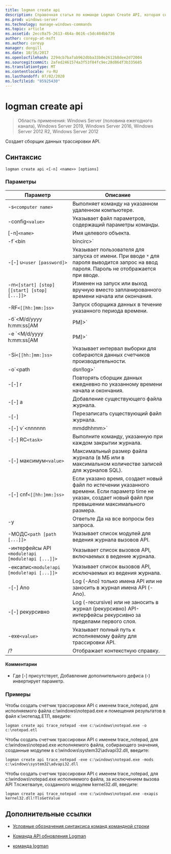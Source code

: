 ```yaml
---
title: logman create api
description: Справочная статья по команде Logman Create API, которая создает сборщик данных трассировки API.
ms.prod: windows-server
ms.technology: manage-windows-commands
ms.topic: article
ms.assetid: 2ecc0a75-2613-464a-8616-c5dc404bb736
author: coreyp-at-msft
ms.author: coreyp
manager: dongill
ms.date: 10/16/2017
ms.openlocfilehash: 2294cb7ba7ab962dbba33b0e2612b8dee2d72004
ms.sourcegitcommit: 2afed2461574a3f53f84fc9ec28d86df3b335685
ms.translationtype: MT
ms.contentlocale: ru-RU
ms.lasthandoff: 07/02/2020
ms.locfileid: "85925430"
---
```

# <a name="logman-create-api"></a>logman create api

> Область применения: Windows Server (половина ежегодного канала), Windows Server 2019, Windows Server 2016, Windows Server 2012 R2, Windows Server 2012

Создает сборщик данных трассировки API.

## <a name="syntax"></a>Синтаксис

```
logman create api <[-n] <name>> [options]
```

### <a name="parameters"></a>Параметры

| Параметр | Описание |
| --------- | ----------- |
| -s`<computer name>` | Выполняет команду на указанном удаленном компьютере. |
| -config`<value>` | Указывает файл параметров, содержащий параметры команды. |
| [-n]`<name>` | Имя целевого объекта. |
| -f`<bin|bincirc>` | Указывает формат журнала для сборщика данных. |
| -[-] u`<user [password]>` | Указывает пользователя для запуска от имени. При вводе `*` для пароля выводится запрос на ввод пароля. Пароль не отображается при вводе. |
| -m`<[start] [stop] [[start] [stop] [...]]>` | Изменен на запуск или выход вручную вместо запланированного времени начала или окончания. |
| -RF`<[[hh:]mm:]ss>` | Запуск сборщика данных в течение указанного периода времени. |
| -б`<M/d/yyyy h:mm:ss[AM|PM]>` | Начать сбор данных в указанное время. |
| -e `<M/d/yyyy h:mm:ss[AM|PM]>` | Конец сбора данных в указанное время. |
| -Si`<[[hh:]mm:]ss>` | Указывает интервал выборки для собираются данных счетчиков производительности. |
| -o`<path|dsn!log>` | Указывает выходной файл журнала или имя DSN и набора журналов в базе данных SQL. |
| -[-] r | Повторять сборщик данных ежедневно по указанному времени начала и окончания. |
| -[-] a | Добавление существующего файла журнала. |
| -[-] | Перезаписать существующий файл журнала. |
| -[-] v`<nnnnnn|mmddhhmm>` | Присоединяет сведения о управлении версиями файлов к концу имени файла журнала. |
| -[-] RC`<task>` | Выполните команду, указанную при каждом закрытии журнала. |
| -[-] максимум`<value>` | Максимальный размер файла журнала (в МБ или в максимальном количестве записей для журналов SQL). |
| -[-] cnf`<[[hh:]mm:]ss>` | Если указано время, создает новый файл по истечении указанного времени. Если параметр time не указан, создает новый файл при превышении максимального размера. |
| -y | Ответьте Да на все вопросы без запроса. |
| -МОДС`<path [path [...]]>` | Указывает список модулей для ведения журнала вызовов API. |
| -интерфейсы API` <module!api [module!api [...]]>` | Указывает список вызовов API, включаемых в ведение журнала. |
| -ексапис`<module!api [module!api [...]]>` | Указывает список вызовов API, исключаемых из ведения журнала. |
| -[-] Ano | Log (-Ano) только имена API или не заносить в журнал имена API (-Ano). |
| -[-] рекурсивно | Log (-recursive) или не заносить в журнал (рекурсивно) API-интерфейсы рекурсивно за пределами первого слоя. |
| -exe`<value>` | Указывает полный путь к исполняемому файлу для трассировки API. |
| /? | Отображает контекстную справку. |

#### <a name="remarks"></a>Комментарии

- Где [-] присутствует, Добавление дополнительного дефиса (-) инвертирует параметр.

### <a name="examples"></a>Примеры

Чтобы создать счетчик трассировки API с именем trace_notepad, для исполняемого файла c:\windows\notepad.exe и помещения результатов в файл к:\нотепад.ЕТЛ, введите:

```
logman create api trace_notepad -exe c:\windows\notepad.exe -o c:\notepad.etl
```

Чтобы создать счетчик трассировки API с именем trace_notepad, для c:\windows\notepad.exe исполняемого файла, собирающего значения, созданные модулем в c:\windows\system32\advapi32.dll, введите:

```
logman create api trace_notepad -exe c:\windows\notepad.exe -mods c:\windows\system32\advapi32.dll
```

Чтобы создать счетчик трассировки API с именем trace_notepad, для c:\windows\notepad.exe исполняемого файла, за исключением вызова API Тлсжетвалуе, созданного модулем kernel32.dll, введите:
```
logman create api trace_notepad -exe c:\windows\notepad.exe -exapis kernel32.dll!TlsGetValue
```

## <a name="additional-references"></a>Дополнительные ссылки

- [Условные обозначения синтаксиса команд командной строки](command-line-syntax-key.md)

- [Команда API обновления Logman](logman-update-api.md)

- [команда logman](logman.md)
